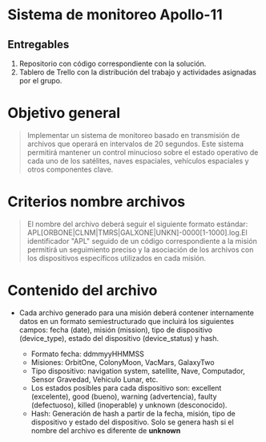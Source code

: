 # Sistema de monitoreo Apollo-11
## Entregables
1. Repositorio con código correspondiente con la solución.
2. Tablero de Trello con la distribución del trabajo y actividades asignadas por el grupo.

# Objetivo general
> Implementar un sistema de monitoreo basado en transmisión de archivos que operará en intervalos de 20 segundos. Este sistema permitirá mantener un control minucioso sobre el estado operativo de cada uno de los satélites, naves espaciales, vehículos espaciales y otros componentes clave.


# Criterios nombre archivos
> El nombre del archivo deberá seguir el siguiente formato estándar:
> APL[ORBONE|CLNM|TMRS|GALXONE|UNKN]-0000[1-1000].log.El identificador "APL" seguido de un código correspondiente a la misión permitirá un seguimiento preciso y la asociación de los archivos con los dispositivos específicos utilizados en cada misión.

# Contenido del archivo
* Cada archivo generado para una misión deberá contener internamente datos en un formato semiestructurado que incluirá los siguientes campos: fecha (date), misión (mission), tipo de dispositivo (device_type), estado del dispositivo (device_status) y hash.

    * Formato fecha: ddmmyyHHMMSS
    * Misiones: OrbitOne, ColonyMoon, VacMars, GalaxyTwo
    * Tipo dispositivo: navigation system, satellite, Nave, Computador, Sensor Gravedad, Vehiculo Lunar, etc.
    * Los estados posibles para cada dispositivo son: excellent (excelente), good (bueno), warning (advertencia), faulty (defectuoso), killed (inoperable) y unknown (desconocido).
    * Hash: Generación de hash a partir de la fecha, misión, tipo de dispositivo y estado del dispositivo. Solo se genera hash si el nombre del archivo es diferente de **unknown**